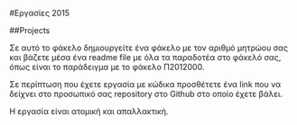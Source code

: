 #Eργασίες 2015

##Projects

Σε αυτό το φάκελο δημιουργείτε ένα φάκελο με τον αριθμό μητρώου σας και βάζετε μέσα ένα readme file με όλα τα παραδοτέα στο φάκελό σας, όπως είναι το παράδειγμα με το φάκελο Π2012000.

Σε περίπτωση που έχετε εργασία με κώδικα προσθέτετε ένα link που να δείχνει στο προσωπικό σας repository στο Github στο οποίο έχετε βάλει.

Η εργασία είναι ατομική και απαλλακτική.